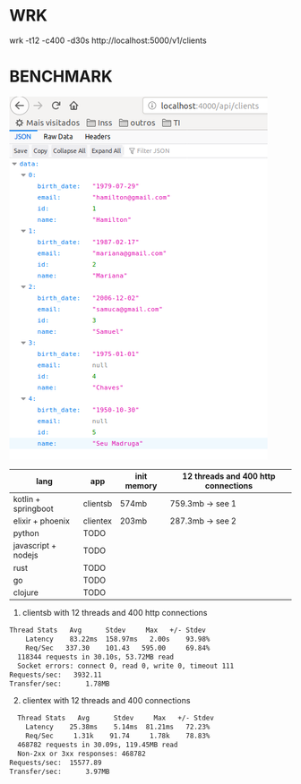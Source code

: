 # WRK
wrk -t12 -c400 -d30s http://localhost:5000/v1/clients

# BENCHMARK

![api](assets/api.png)

| lang                | app      | init memory | 12 threads and 400 http connections |
| ------------------- | -------- | ------------| ----------------------------------  |
| kotlin + springboot | clientsb |  574mb      | 759.3mb ->  see 1                   |
| elixir + phoenix    | clientex |  203mb      | 287.3mb ->  see 2                   |
| python              | TODO     |             |                                     |
| javascript + nodejs | TODO     |             |                                     |
| rust                | TODO     |             |                                     |
| go                  | TODO     |             |                                     |
| clojure             | TODO     |             |                                     |



1. clientsb with 12 threads and 400 http connections
```   
Thread Stats   Avg      Stdev     Max   +/- Stdev   
    Latency    83.22ms  158.97ms   2.00s    93.98%   
    Req/Sec   337.30    101.43   595.00     69.84%  
  118344 requests in 30.10s, 53.72MB read   
  Socket errors: connect 0, read 0, write 0, timeout 111   
Requests/sec:   3932.11   
Transfer/sec:      1.78MB   
```

2. clientex with 12 threads and 400 connections
```
  Thread Stats   Avg      Stdev     Max   +/- Stdev
    Latency    25.38ms    5.14ms  81.21ms   72.23%
    Req/Sec     1.31k    91.74     1.78k    78.83%
  468782 requests in 30.09s, 119.45MB read
  Non-2xx or 3xx responses: 468782
Requests/sec:  15577.89
Transfer/sec:      3.97MB
```